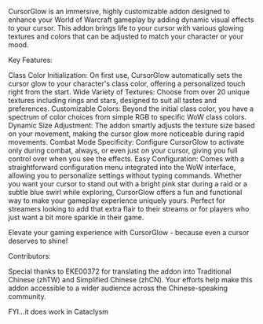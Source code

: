 CursorGlow is an immersive, highly customizable addon designed to enhance your World of Warcraft gameplay by adding dynamic visual effects to your cursor. This addon brings life to your cursor with various glowing textures and colors that can be adjusted to match your character or your mood.

Key Features:

Class Color Initialization: On first use, CursorGlow automatically sets the cursor glow to your character's class color, offering a personalized touch right from the start.
Wide Variety of Textures: Choose from over 20 unique textures including rings and stars, designed to suit all tastes and preferences.
Customizable Colors: Beyond the initial class color, you have a spectrum of color choices from simple RGB to specific WoW class colors.
Dynamic Size Adjustment: The addon smartly adjusts the texture size based on your movement, making the cursor glow more noticeable during rapid movements.
Combat Mode Specificity: Configure CursorGlow to activate only during combat, always, or even just on your cursor, giving you full control over when you see the effects.
Easy Configuration: Comes with a straightforward configuration menu integrated into the WoW interface, allowing you to personalize settings without typing commands.
Whether you want your cursor to stand out with a bright pink star during a raid or a subtle blue swirl while exploring, CursorGlow offers a fun and functional way to make your gameplay experience uniquely yours. Perfect for streamers looking to add that extra flair to their streams or for players who just want a bit more sparkle in their game.

 

Elevate your gaming experience with CursorGlow - because even a cursor deserves to shine!

 

Contributors:

Special thanks to EKE00372 for translating the addon into Traditional Chinese (zhTW) and Simplified Chinese (zhCN). Your efforts help make this addon accessible to a wider audience across the Chinese-speaking community.
 

FYI...it does work in Cataclysm
